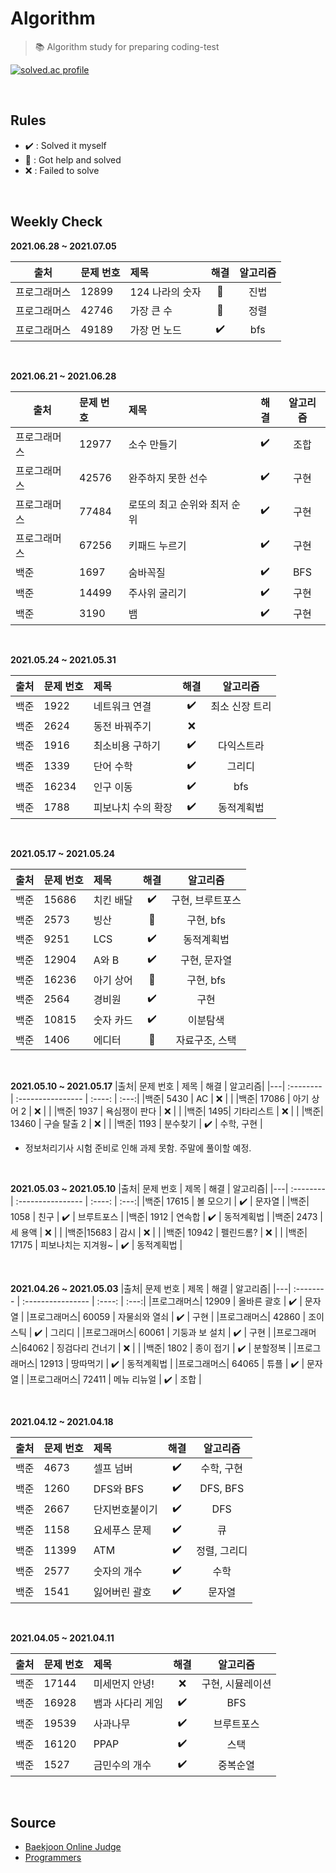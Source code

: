 # Algorithm

>  📚 Algorithm study for preparing coding-test

[![solved.ac profile](http://mazassumnida.wtf/api/generate_badge?boj=otu165)](https://solved.ac/otu165)

<br/>

## Rules
- ✔️ : Solved it myself
- 🔺 : Got help and solved
- ❌ : Failed to solve

<br />

## Weekly Check
**2021.06.28 ~ 2021.07.05**

|출처| 문제 번호 | 제목 | 해결 | 알고리즘|
|---| :-------- | :---------------- | :----: | :---:|
|프로그래머스| 12899 | 124 나라의 숫자  | 🔺 | 진법 |
|프로그래머스| 42746 | 가장 큰 수  | 🔺 | 정렬 |
|프로그래머스| 49189 | 가장 먼 노드  | ✔️ | bfs |

<br/>

**2021.06.21 ~ 2021.06.28**

|출처| 문제 번호 | 제목 | 해결 | 알고리즘|
|---| :-------- | :---------------- | :----: | :---:|
|프로그래머스| 12977 | 소수 만들기 | ✔️ | 조합 |
|프로그래머스| 42576 | 완주하지 못한 선수 | ✔️ | 구현 |
|프로그래머스| 77484 | 로또의 최고 순위와 최저 순위 | ✔️ | 구현 |
|프로그래머스| 67256 | 키패드 누르기 | ✔️ | 구현 |
|백준| 1697 | 숨바꼭질 | ✔️ | BFS |
|백준| 14499 | 주사위 굴리기 | ✔️ | 구현 |
|백준| 3190 | 뱀 | ✔️ | 구현 |

<br/>

**2021.05.24 ~ 2021.05.31**

|출처| 문제 번호 | 제목 | 해결 | 알고리즘|
|---| :-------- | :---------------- | :----: | :---:|
|백준| 1922 | 네트워크 연결 | ✔️ | 최소 신장 트리 |
|백준| 2624 | 동전 바꿔주기 | ❌ |  |
|백준| 1916 | 최소비용 구하기 | ✔️ | 다익스트라 |
|백준| 1339 | 단어 수학 | ✔️ | 그리디 |
|백준| 16234 | 인구 이동 | ✔️ | bfs |
|백준| 1788 | 피보나치 수의 확장 | ✔️ | 동적계획법 |

<br/>

**2021.05.17 ~ 2021.05.24**

|출처| 문제 번호 | 제목 | 해결 | 알고리즘|
|---| :-------- | :---------------- | :----: | :---:|
|백준| 15686 | 치킨 배달 | ✔️ | 구현, 브루트포스 |
|백준| 2573 | 빙산 | 🔺 | 구현, bfs |
|백준| 9251 | LCS | ✔️ | 동적계획법 |
|백준| 12904 | A와 B | ✔️ | 구현, 문자열 |
|백준| 16236 | 아기 상어 | 🔺 | 구현, bfs |
|백준| 2564 | 경비원 | ✔️ | 구현 |
|백준| 10815 | 숫자 카드 | ✔️ | 이분탐색 |
|백준| 1406 | 에디터 | 🔺 | 자료구조, 스택 |

<br/>

**2021.05.10 ~ 2021.05.17**
|출처| 문제 번호 | 제목 | 해결 | 알고리즘|
|---| :-------- | :---------------- | :----: | :---:|
|백준| 5430 | AC | ❌ |  |
|백준| 17086 | 아기 상어 2 | ❌ |  |
|백준| 1937 | 욕심쟁이 판다 | ❌ |  |
|백준| 1495| 기타리스트 | ❌ |  |
|백준| 13460 | 구슬 탈출 2 | ❌ |  |
|백준| 1193 | 분수찾기 | ✔️ | 수학, 구현 |

- 정보처리기사 시험 준비로 인해 과제 못함. 주말에 풀이할 예정.

<br/>

**2021.05.03 ~ 2021.05.10**
|출처| 문제 번호 | 제목 | 해결 | 알고리즘|
|---| :-------- | :---------------- | :----: | :---:|
|백준| 17615 | 볼 모으기 | ✔️ | 문자열 |
|백준| 1058 | 친구 | ✔️ | 브루트포스 |
|백준| 1912 | 연속합 | ✔️ | 동적계획법 |
|백준| 2473 | 세 용액 | ❌ |  |
|백준|15683 | 감시 | ❌ | |
|백준| 10942 | 펠린드롬? | ❌ |  |
|백준| 17175 | 피보나치는 지겨웡~ | ✔️ | 동적계획법 |

<br/>

**2021.04.26 ~ 2021.05.03**
|출처| 문제 번호 | 제목             | 해결 | 알고리즘|
|---| :-------- | :---------------- | :----: | :---:|
|프로그래머스| 12909 | 올바른 괄호 | ✔️ | 문자열 |
|프로그래머스| 60059 | 자물쇠와 열쇠 | ✔️ | 구현 |
|프로그래머스| 42860 | 조이스틱 | ✔️ | 그리디 |
|프로그래머스| 60061 | 기둥과 보 설치 | ✔️ | 구현 |
|프로그래머스|64062 | 징검다리 건너기 | ❌ | |
|백준| 1802 | 종이 접기 | ✔️ | 분할정복 |
|프로그래머스| 12913 | 땅따먹기 | ✔️ | 동적계획법 |
|프로그래머스| 64065 | 튜플 | ✔️ | 문자열 |
|프로그래머스| 72411 | 메뉴 리뉴얼 | ✔️ | 조합 |

<br/>

**2021.04.12 ~ 2021.04.18**

|출처| 문제 번호 | 제목             | 해결 | 알고리즘|
|---| :-------- | :---------------- | :----: | :---:|
|백준| 4673     | 셀프 넘버   | ✔️  | 수학, 구현 |
|백준| 1260     | DFS와 BFS | ✔️ | DFS, BFS |
|백준| 2667     | 단지번호붙이기    | ✔️  | DFS |
|백준| 1158     | 요세푸스 문제  | ✔️  | 큐 |
|백준| 11399      | ATM    | ✔️  | 정렬, 그리디 |
|백준| 2577      | 숫자의 개수    | ✔️  | 수학 |
|백준| 1541      | 잃어버린 괄호    | ✔️  | 문자열 |

<br/>

**2021.04.05 ~ 2021.04.11**

|출처| 문제 번호 | 제목             | 해결 | 알고리즘|
|---| :-------- | :---------------- | :----: | :---:|
|백준| 17144     | 미세먼지 안녕!   | ❌    | 구현, 시뮬레이션 |
|백준| 16928     | 뱀과 사다리 게임 | ✔️  | BFS |
|백준| 19539     | 사과나무         | ✔️    | 브루트포스 |
|백준| 16120     | PPAP             | ✔️    | 스택|
|백준| 1527      | 금민수의 개수    | ✔️    | 중복순열 |

<br/>

## Source

- [Baekjoon Online Judge](https://www.acmicpc.net/)
- [Programmers](https://programmers.co.kr/)
